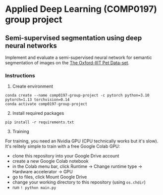 # Applied Deep Learning (COMP0197) group project

## Semi-supervised segmentation using deep neural networks

Implement and evaluate a semi-supervised neural network for semantic segmentation of images on the [The Oxford-IIIT Pet Data-set](https://www.robots.ox.ac.uk/~vgg/data/pets/).


### Instructions

1. Create environment

```
conda create --name comp0197-group-project -c pytorch python=3.10 pytorch=1.13 torchvision=0.14
conda activate comp0197-group-project
```

2. Install required packages

```
pip install -r requirements.txt
```

3. Training

For training, you need an Nvidia GPU (CPU technically works but it's slow). It's relitely simple to train with a free Google Colab GPU:
- clone this repository into your Google Drive account
- create a new Google Colab notebook
- in the Colab menu bar, click Runtime -> Change runtime type -> Hardware accelerator -> GPU
- go to files, click Mount Google Drive
- change your working directory to this repository (using ```os.chdir```)
- run ```! python main.py```
